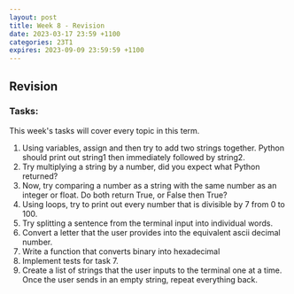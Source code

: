 ```yaml
---
layout: post
title: Week 8 - Revision
date: 2023-03-17 23:59 +1100
categories: 23T1
expires: 2023-09-09 23:59:59 +1100
---
```


## Revision

### Tasks:
This week's tasks will cover every topic in this term.
1. Using variables, assign and then try to add two strings together. Python should print out string1 then immediately followed by string2.
2. Try multiplying a string by a number, did you expect what Python returned?
3. Now, try comparing a number as a string with the same number as an integer or float. Do both return True, or False then True?
4. Using loops, try to print out every number that is divisible by 7 from 0 to 100.
5. Try splitting a sentence from the terminal input into individual words.
6. Convert a letter that the user provides into the equivalent ascii decimal number.
7. Write a function that converts binary into hexadecimal
8. Implement tests for task 7.
9. Create a list of strings that the user inputs to the terminal one at a time. Once the user sends in an empty string, repeat everything back.